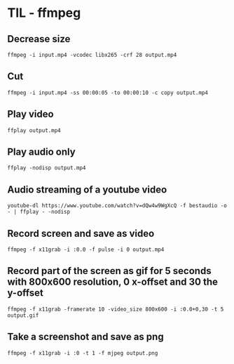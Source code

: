 # TIL - ffmpeg

## Decrease size

```
ffmpeg -i input.mp4 -vcodec libx265 -crf 28 output.mp4
```

## Cut

```
ffmpeg -i input.mp4 -ss 00:00:05 -to 00:00:10 -c copy output.mp4
```

## Play video

```
ffplay output.mp4
```

## Play audio only

```
ffplay -nodisp output.mp4
```

## Audio streaming of a youtube video

```
youtube-dl https://www.youtube.com/watch?v=dQw4w9WgXcQ -f bestaudio -o - | ffplay - -nodisp
```

## Record screen and save as video

```
ffmpeg -f x11grab -i :0.0 -f pulse -i 0 output.mp4
```

## Record part of the screen as gif for 5 seconds with 800x600 resolution, 0 x-offset and 30 the y-offset

```
ffmpeg -f x11grab -framerate 10 -video_size 800x600 -i :0.0+0,30 -t 5 output.gif
```

## Take a screenshot and save as png

```
ffmpeg -f x11grab -i :0 -t 1 -f mjpeg output.png
```

